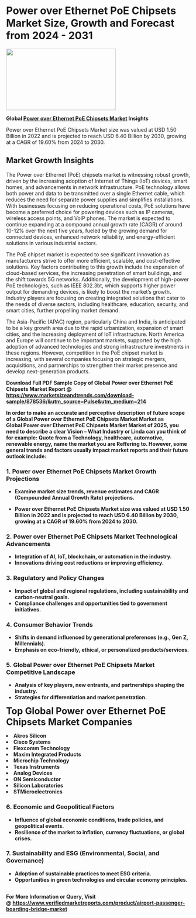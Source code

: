 <H1>Power over Ethernet PoE Chipsets Market Size, Growth and Forecast from 2024 - 2031</H1><img class="aligncenter size-medium wp-image-584254" src="https://thirdeyenews.in/wp-content/uploads/2024/09/Global-Market-Research-300x168.jpeg" alt="" width="300" height="168" /><p><strong>Global&nbsp;<a href="https://www.marketsizeandtrends.com/download-sample/878536/&amp;utm_source=Pulse&amp;utm_medium=214">Power over Ethernet PoE Chipsets Market</a> Insights</strong></p><p>Power over Ethernet PoE Chipsets Market size was valued at USD 1.50 Billion in 2022 and is projected to reach USD 6.40 Billion by 2030, growing at a CAGR of 19.60% from 2024 to 2030.</p><p><h2>Market Growth Insights</h2> <p>The Power over Ethernet (PoE) chipsets market is witnessing robust growth, driven by the increasing adoption of Internet of Things (IoT) devices, smart homes, and advancements in network infrastructure. PoE technology allows both power and data to be transmitted over a single Ethernet cable, which reduces the need for separate power supplies and simplifies installations. With businesses focusing on reducing operational costs, PoE solutions have become a preferred choice for powering devices such as IP cameras, wireless access points, and VoIP phones. The market is expected to continue expanding at a compound annual growth rate (CAGR) of around 10-12% over the next five years, fueled by the growing demand for connected devices, enhanced network reliability, and energy-efficient solutions in various industrial sectors.</p> <p><strong></strong></p> <p>The PoE chipset market is expected to see significant innovation as manufacturers strive to offer more efficient, scalable, and cost-effective solutions. Key factors contributing to this growth include the expansion of cloud-based services, the increasing penetration of smart buildings, and the shift towards 5G networks. Additionally, the development of high-power PoE technologies, such as IEEE 802.3bt, which supports higher power output for demanding devices, is likely to boost the market’s growth. Industry players are focusing on creating integrated solutions that cater to the needs of diverse sectors, including healthcare, education, security, and smart cities, further propelling market demand.</p> <p>The Asia-Pacific (APAC) region, particularly China and India, is anticipated to be a key growth area due to the rapid urbanization, expansion of smart cities, and the increasing deployment of IoT infrastructure. North America and Europe will continue to be important markets, supported by the high adoption of advanced technologies and strong infrastructure investments in these regions. However, competition in the PoE chipset market is increasing, with several companies focusing on strategic mergers, acquisitions, and partnerships to strengthen their market presence and develop next-generation products.</p> <p><strong></p><p><span class=""><strong>Download Full PDF Sample Copy of Global Power over Ethernet PoE Chipsets Market Report</strong> @ <a href="https://www.marketsizeandtrends.com/download-sample/878536/&amp;utm_source=Pulse&amp;utm_medium=214" target="_blank">https://www.marketsizeandtrends.com/download-sample/878536/&amp;utm_source=Pulse&amp;utm_medium=214</a></span></p><p>In order to make an accurate and perceptive description of future scope of a Global&nbsp;Power over Ethernet PoE Chipsets Market Market as Global&nbsp;Power over Ethernet PoE Chipsets Market Market of 2025, you need to describe a clear Vision &ndash; What Industry or Linda can you think of for example: Quote from a Technology, healthcare, automotive, renewable energy, name the market you are Reffering to. However, some general trends and factors usually impact market reports and their future outlook include:</p><h3>1.&nbsp;<strong>Power over Ethernet PoE Chipsets Market Growth Projections</strong></h3><ul><li>Examine market size trends, revenue estimates and CAGR (Compounded Annual Growth Rate) projections.</li><li><p>Power over Ethernet PoE Chipsets Market size was valued at USD 1.50 Billion in 2022 and is projected to reach USD 6.40 Billion by 2030, growing at a CAGR of 19.60% from 2024 to 2030.</p></li></ul><h3>2.&nbsp;<strong>Power over Ethernet PoE Chipsets Market Technological Advancements</strong></h3><ul><li>Integration of AI, IoT, blockchain, or automation in the industry.</li><li>Innovations driving cost reductions or improving efficiency.</li></ul><h3>3.&nbsp;<strong>Regulatory and Policy Changes</strong></h3><ul><li>Impact of global and regional regulations, including sustainability and carbon-neutral goals.</li><li>Compliance challenges and opportunities tied to government initiatives.</li></ul><h3>4.&nbsp;<strong>Consumer Behavior Trends</strong></h3><ul><li>Shifts in demand influenced by generational preferences (e.g., Gen Z, Millennials).</li><li>Emphasis on eco-friendly, ethical, or personalized products/services.</li></ul><h3>5.&nbsp;<strong>Global Power over Ethernet PoE Chipsets Market Competitive Landscape</strong></h3><ul><li>Analysis of key players, new entrants, and partnerships shaping the industry.</li><li>Strategies for differentiation and market penetration.</li></ul><p data-pm-slice="1 1 []"><span style="color: inherit; font-family: inherit; font-size: 25px;">Top Global Power over Ethernet PoE Chipsets Market Companies</span></p><div class="" data-test-id=""><p><li>Akros Silicon</li><li> Cisco Systems</li><li> Flexcomm Technology</li><li> Maxim Integrated Products</li><li> Microchip Technology</li><li> Texas Instruments</li><li> Analog Devices</li><li> ON Semiconductor</li><li> Silicon Laboratories</li><li> STMicroelectronics</li></p></div><h3>6.&nbsp;<strong>Economic and Geopolitical Factors</strong></h3><ul><li>Influence of global economic conditions, trade policies, and geopolitical events.</li><li>Resilience of the market to inflation, currency fluctuations, or global crises.</li></ul><h3>7.&nbsp;<strong>Sustainability and ESG (Environmental, Social, and Governance)</strong></h3><ul><li>Adoption of sustainable practices to meet ESG criteria.</li><li>Opportunities in green technologies and circular economy principles.</li></ul><h2><strong style="font-size: 14px;">For More Information or Query, Visit @&nbsp;</strong><a style="background-color: #ffffff; font-size: 14px;" href="https://www.marketsizeandtrends.com/report/power-over-ethernet-poe-chipsets-market/" target="_blank">https://www.verifiedmarketreports.com/product/airport-passenger-boarding-bridge-market</a></h2>
